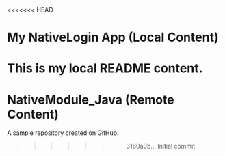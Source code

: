 <<<<<<< HEAD
# My NativeLogin App (Local Content)
This is my local README content.
=======
# NativeModule_Java (Remote Content)
A sample repository created on GitHub.
>>>>>>> 3160a0b... Initial commit
